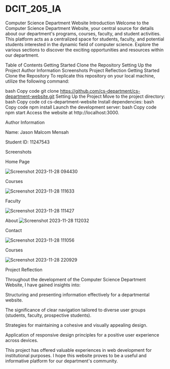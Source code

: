 # DCIT_205_IA
Computer Science Department Website
Introduction
Welcome to the Computer Science Department Website, your central source for details about our department's programs, courses, faculty, and student activities. This platform acts as a centralized space for students, faculty, and potential students interested in the dynamic field of computer science. Explore the various sections to discover the exciting opportunities and resources within our department.

Table of Contents
Getting Started
Clone the Repository
Setting Up the Project
Author Information
Screenshots
Project Reflection
Getting Started
Clone the Repository
To replicate this repository on your local machine, utilize the following command:

bash
Copy code
git clone https://github.com/cs-department/cs-department-website.git
Setting Up the Project
Move to the project directory:
bash
Copy code
cd cs-department-website
Install dependencies:
bash
Copy code
npm install
Launch the development server:
bash
Copy code
npm start
Access the website at http://localhost:3000.

Author Information

Name: Jason Malcom Mensah

Student ID: 11247543

Screenshots

Home Page

![Screenshot 2023-11-28 094430](https://github.com/willmakeit33/11247543_DCIT205/assets/152178067/9875aac7-f71e-430c-b52f-fb7fb1947385)




Courses

![Screenshot 2023-11-28 111633](https://github.com/willmakeit33/11247543_DCIT205/assets/152178067/d678d774-f0e7-4604-be23-6137e36ab295)

Faculty

![Screenshot 2023-11-28 111427](https://github.com/willmakeit33/11247543_DCIT205/assets/152178067/8b149ec5-4ca2-4848-923c-696ae440f003)

About
![Screenshot 2023-11-28 112032](https://github.com/willmakeit33/11247543_DCIT205/assets/152178067/309ec9a4-0215-45f5-8bf5-923bead21dca)

Contact


![Screenshot 2023-11-28 111056](https://github.com/willmakeit33/11247543_DCIT205/assets/152178067/661537b5-b0e1-4f01-a222-476ac7587786)

Courses

![Screenshot 2023-11-28 220929](https://github.com/willmakeit33/11247543_DCIT205/assets/152178067/ba82ea88-c70f-405e-a166-a9b93d613d49)



Project Reflection

Throughout the development of the Computer Science Department Website, I have gained insights into:

Structuring and presenting information effectively for a departmental website.

The significance of clear navigation tailored to diverse user groups (students, faculty, prospective students).

Strategies for maintaining a cohesive and visually appealing design.

Application of responsive design principles for a positive user experience across devices.

This project has offered valuable experiences in web development for institutional purposes. I hope this website proves to be a useful and informative platform for our department's community.

